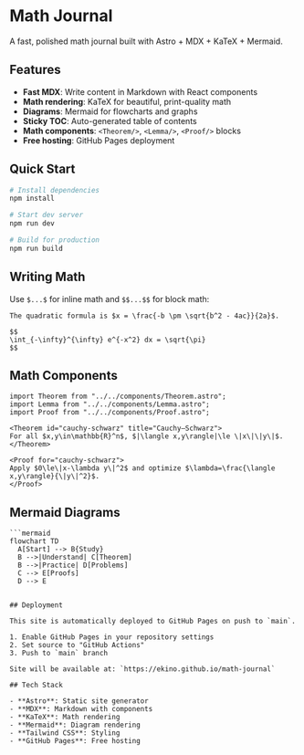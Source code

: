 # Math Journal

A fast, polished math journal built with Astro + MDX + KaTeX + Mermaid.

## Features

- **Fast MDX**: Write content in Markdown with React components
- **Math rendering**: KaTeX for beautiful, print-quality math
- **Diagrams**: Mermaid for flowcharts and graphs
- **Sticky TOC**: Auto-generated table of contents
- **Math components**: `<Theorem/>`, `<Lemma/>`, `<Proof/>` blocks
- **Free hosting**: GitHub Pages deployment

## Quick Start

```bash
# Install dependencies
npm install

# Start dev server
npm run dev

# Build for production
npm run build
```

## Writing Math

Use `$...$` for inline math and `$$...$$` for block math:

```mdx
The quadratic formula is $x = \frac{-b \pm \sqrt{b^2 - 4ac}}{2a}$.

$$
\int_{-\infty}^{\infty} e^{-x^2} dx = \sqrt{\pi}
$$
```

## Math Components

```mdx
import Theorem from "../../components/Theorem.astro";
import Lemma from "../../components/Lemma.astro";
import Proof from "../../components/Proof.astro";

<Theorem id="cauchy-schwarz" title="Cauchy–Schwarz">
For all $x,y\in\mathbb{R}^n$, $|\langle x,y\rangle|\le \|x\|\|y\|$.
</Theorem>

<Proof for="cauchy-schwarz">
Apply $0\le\|x-\lambda y\|^2$ and optimize $\lambda=\frac{\langle x,y\rangle}{\|y\|^2}$.
</Proof>
```

## Mermaid Diagrams

```mdx
```mermaid
flowchart TD
  A[Start] --> B{Study}
  B -->|Understand| C[Theorem]
  B -->|Practice| D[Problems]
  C --> E[Proofs]
  D --> E
```
```

## Deployment

This site is automatically deployed to GitHub Pages on push to `main`.

1. Enable GitHub Pages in your repository settings
2. Set source to "GitHub Actions"
3. Push to `main` branch

Site will be available at: `https://ekino.github.io/math-journal`

## Tech Stack

- **Astro**: Static site generator
- **MDX**: Markdown with components
- **KaTeX**: Math rendering
- **Mermaid**: Diagram rendering
- **Tailwind CSS**: Styling
- **GitHub Pages**: Free hosting

